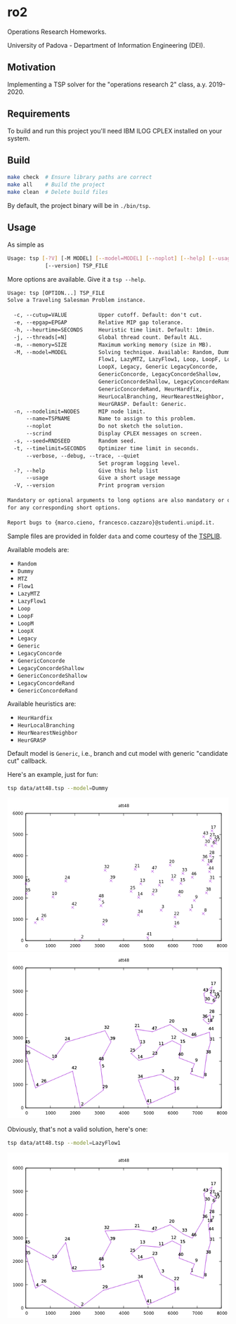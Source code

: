 # ro2

Operations Research Homeworks.

University of Padova - Department of Information Engineering (DEI).

## Motivation

Implementing a TSP solver for the "operations research 2" class, a.y. 2019-2020.

## Requirements

To build and run this project you'll need IBM ILOG CPLEX installed on your system.

## Build

```sh
make check  # Ensure library paths are correct
make all    # Build the project
make clean  # Delete build files
```

By default, the project binary will be in `./bin/tsp`.

## Usage

As simple as

```sh
Usage: tsp [-?V] [-M MODEL] [--model=MODEL] [--noplot] [--help] [--usage]
            [--version] TSP_FILE
```

More options are available. Give it a `tsp --help`.

```txt
Usage: tsp [OPTION...] TSP_FILE
Solve a Traveling Salesman Problem instance.

  -c, --cutup=VALUE          Upper cutoff. Default: don't cut.
  -e, --epgap=EPGAP          Relative MIP gap tolerance.
  -h, --heurtime=SECONDS     Heuristic time limit. Default: 10min.
  -j, --threads[=N]          Global thread count. Default ALL.
  -m, --memory=SIZE          Maximum working memory (size in MB).
  -M, --model=MODEL          Solving technique. Available: Random, Dummy, MTZ,
                             Flow1, LazyMTZ, LazyFlow1, Loop, LoopF, LoopM,
                             LoopX, Legacy, Generic LegacyConcorde,
                             GenericConcorde, LegacyConcordeShallow,
                             GenericConcordeShallow, LegacyConcordeRand,
                             GenericConcordeRand, HeurHardfix,
                             HeurLocalBranching, HeurNearestNeighbor,
                             HeurGRASP. Default: Generic.
  -n, --nodelimit=NODES      MIP node limit.
      --name=TSPNAME         Name to assign to this problem.
      --noplot               Do not sketch the solution.
      --scrind               Display CPLEX messages on screen.
  -s, --seed=RNDSEED         Random seed.
  -t, --timelimit=SECONDS    Optimizer time limit in seconds.
      --verbose, --debug, --trace, --quiet
                             Set program logging level.
  -?, --help                 Give this help list
      --usage                Give a short usage message
  -V, --version              Print program version

Mandatory or optional arguments to long options are also mandatory or optional
for any corresponding short options.

Report bugs to {marco.cieno, francesco.cazzaro}@studenti.unipd.it.
```

Sample files are provided in folder `data` and come courtesy of the [TSPLIB](http://comopt.ifi.uni-heidelberg.de/software/TSPLIB95/).

Available models are:

- `Random`
- `Dummy`
- `MTZ`
- `Flow1`
- `LazyMTZ`
- `LazyFlow1`
- `Loop`
- `LoopF`
- `LoopM`
- `LoopX`
- `Legacy`
- `Generic`
- `LegacyConcorde`
- `GenericConcorde`
- `LegacyConcordeShallow`
- `GenericConcordeShallow`
- `LegacyConcordeRand`
- `GenericConcordeRand`

Available heuristics are:

- `HeurHardfix`
- `HeurLocalBranching`
- `HeurNearestNeighbor`
- `HeurGRASP`

Default model is `Generic`, i.e., branch and cut model with generic "candidate cut" callback.

Here's an example, just for fun:

```sh
tsp data/att48.tsp --model=Dummy
```

![Instance plot](assets/att48.instance.png)
![Subtours plot](assets/att48.subtour.png)

Obviously, that's not a valid solution, here's one:

```sh
tsp data/att48.tsp --model=LazyFlow1
```

![Solution plot](assets/att48.solved.png)
